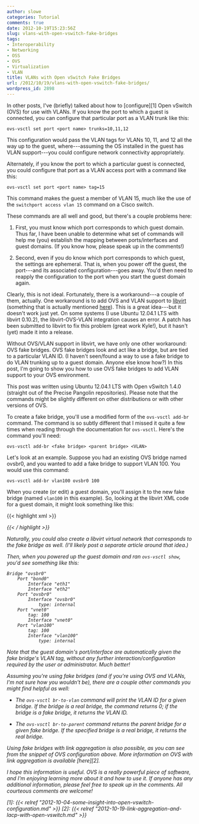 ```yaml
---
author: slowe
categories: Tutorial
comments: true
date: 2012-10-19T15:23:56Z
slug: vlans-with-open-vswitch-fake-bridges
tags:
- Interoperability
- Networking
- OSS
- OVS
- Virtualization
- VLAN
title: VLANs with Open vSwitch Fake Bridges
url: /2012/10/19/vlans-with-open-vswitch-fake-bridges/
wordpress_id: 2898
---
```


In other posts, I've (briefly) talked about how to [configure][1] Open vSwitch (OVS) for use with VLANs. If you know the port to which a guest is connected, you can configure that particular port as a VLAN trunk like this:

    ovs-vsctl set port <port name> trunks=10,11,12

This configuration would pass the VLAN tags for VLANs 10, 11, and 12 all the way up to the guest, where---assuming the OS installed in the guest has VLAN support---you could configure network connectivity appropriately.

Alternately, if you know the port to which a particular guest is connected, you could configure that port as a VLAN access port with a command like this:

    ovs-vsctl set port <port name> tag=15

This command makes the guest a member of VLAN 15, much like the use of the `switchport access vlan 15` command on a Cisco switch.

These commands are all well and good, but there's a couple problems here:

1. First, you must know which port corresponds to which guest domain. Thus far, I have been unable to determine what set of commands will help me (you) establish the mapping between ports/interfaces and guest domains. (If you know how, please speak up in the comments!)

2. Second, even if you do know which port corresponds to which guest, the settings are ephemeral. That is, when you power off the guest, the port---and its associated configuration---goes away. You'd then need to reapply the configuration to the port when you start the guest domain again.

Clearly, this is not ideal. Fortunately, there is a workaround---a couple of them, actually. One workaround is to add OVS and VLAN support to [libvirt](http://libvirt.org) (something that is actually mentioned [here](http://www.siliconloons.com/?p=305)). This is a great idea---but it doesn't work just yet. On some systems (I use Ubuntu 12.04.1 LTS with libvirt 0.10.2), the libvirt-OVS-VLAN integration causes an error. A patch has been submitted to libvirt to fix this problem (great work Kyle!), but it hasn't (yet) made it into a release.

Without OVS/VLAN support in libvirt, we have only one other workaround: OVS fake bridges. OVS fake bridges look and act like a bridge, but are tied to a particular VLAN ID. (I haven't seen/found a way to use a fake bridge to do VLAN trunking up to a guest domain. Anyone else know how?) In this post, I'm going to show you how to use OVS fake bridges to add VLAN support to your OVS environment.

This post was written using Ubuntu 12.04.1 LTS with Open vSwitch 1.4.0 (straight out of the Precise Pangolin repositories). Please note that the commands might be slightly different on other distributions or with other versions of OVS.

To create a fake bridge, you'll use a modified form of the `ovs-vsctl add-br` command. The command is so subtly different that I missed it quite a few times when reading through the documentation for `ovs-vsctl`. Here's the command you'll need:

    ovs-vsctl add-br <fake bridge> <parent bridge> <VLAN>

Let's look at an example. Suppose you had an existing OVS bridge named ovsbr0, and you wanted to add a fake bridge to support VLAN 100. You would use this command:

    ovs-vsctl add-br vlan100 ovsbr0 100

When you create (or edit) a guest domain, you'll assign it to the new fake bridge (named `vlan100` in this example). So, looking at the libvirt XML code for a guest domain, it might look something like this:

{{< highlight xml >}}
<interface type='bridge'>
  <mac address='11:22:33:aa:bb:cc'/>
  <source bridge='vlan100'/>
  <address type='pci' domain='0x0000' bus='0x00' slot='0x03' function='0x0'/>
</interface>
{{< / highlight >}}

Naturally, you could also create a libvirt virtual network that corresponds to the fake bridge as well. (I'll likely post a separate article around that idea.)

Then, when you powered up the guest domain and ran `ovs-vsctl show`, you'd see something like this:

    Bridge "ovsbr0"
        Port "bond0"
            Interface "eth1"
            Interface "eth2"
        Port "ovsbr0"
            Interface "ovsbr0"
                type: internal
        Port "vnet0"
            tag: 100
            Interface "vnet0"
        Port "vlan100"
            tag: 100
            Interface "vlan100"
                type: internal

Note that the guest domain's port/interface are automatically given the fake bridge's VLAN tag, without any further interaction/configuration required by the user or administrator. Much better!

Assuming you're using fake bridges (and if you're using OVS and VLANs, I'm not sure how you wouldn't be), there are a couple other commands you might find helpful as well:

* The `ovs-vsctl br-to-vlan` command will print the VLAN ID for a given bridge. If the bridge is a real bridge, the command returns 0; if the bridge is a fake bridge, it returns the VLAN ID.

* The `ovs-vsctl br-to-parent` command returns the parent bridge for a given fake bridge. If the specified bridge is a real bridge, it returns the real bridge.

Using fake bridges with link aggregation is also possible, as you can see from the snippet of OVS configuration above. More information on OVS with link aggregation is available [here][2].

I hope this information is useful. OVS is a really powerful piece of software, and I'm enjoying learning more about it and how to use it. If anyone has any additional information, please feel free to speak up in the comments. All courteous comments are welcome!

[1]: {{< relref "2012-10-04-some-insight-into-open-vswitch-configuration.md" >}}
[2]: {{< relref "2012-10-19-link-aggregation-and-lacp-with-open-vswitch.md" >}}
